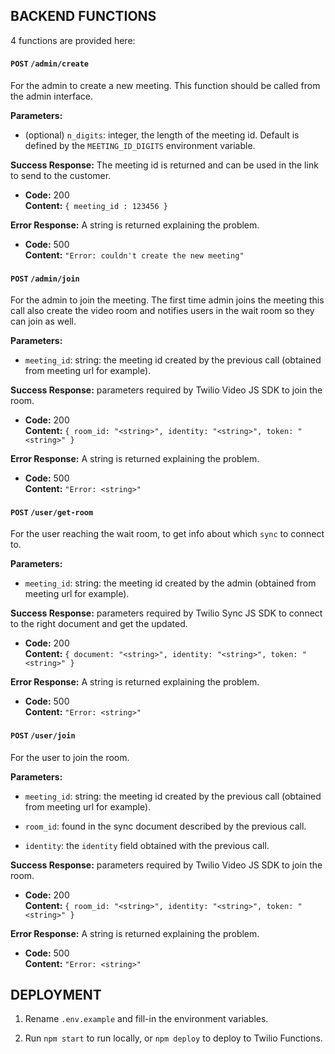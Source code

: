 ## BACKEND FUNCTIONS ##

4 functions are provided here: 

#### `POST` `/admin/create`

For the admin to create a new meeting. This function should be called from the admin interface. 

**Parameters:** 

- (optional) `n_digits`: integer, the length of the meeting id. Default is defined by the `MEETING_ID_DIGITS` environment variable. 

**Success Response:** The meeting id is returned and can be used in the link to send to the customer.

  * **Code:** 200 <br />
    **Content:** `{ meeting_id : 123456 }`
 
**Error Response:** A string is returned explaining the problem.

  * **Code:** 500 <br />
    **Content:** `"Error: couldn't create the new meeting"`


#### `POST` `/admin/join`

For the admin to join the meeting. The first time admin joins the meeting this call also create the video room and notifies users in the wait room so they can join as well.

**Parameters:** 

- `meeting_id`: string: the meeting id created by the previous call (obtained from meeting url for example). 

**Success Response:** parameters required by Twilio Video JS SDK to join the room. 

  * **Code:** 200 <br />
    **Content:** `{
                      room_id: "<string>",
                      identity: "<string>",
                      token: "<string>"
                  }`
 
**Error Response:** A string is returned explaining the problem.

  * **Code:** 500 <br />
    **Content:** `"Error: <string>"`


#### `POST` `/user/get-room`

For the user reaching the wait room, to get info about which `sync` to connect to.

**Parameters:** 

- `meeting_id`: string: the meeting id created by the admin (obtained from meeting url for example). 

**Success Response:** parameters required by Twilio Sync JS SDK to connect to the right document and get the updated. 

  * **Code:** 200 <br />
    **Content:** `{
                      document: "<string>",
                      identity: "<string>",
                      token: "<string>"
                  }`
 
**Error Response:** A string is returned explaining the problem.

  * **Code:** 500 <br />
    **Content:** `"Error: <string>"`


#### `POST` `/user/join`

For the user to join the room.


**Parameters:** 

- `meeting_id`: string: the meeting id created by the previous call (obtained from meeting url for example).

- `room_id`: found in the sync document described by the previous call. 

- `identity`: the `identity` field obtained with the previous call. 

**Success Response:** parameters required by Twilio Video JS SDK to join the room. 

  * **Code:** 200 <br />
    **Content:** `{
                      room_id: "<string>",
                      identity: "<string>",
                      token: "<string>"
                  }`
 
**Error Response:** A string is returned explaining the problem.

  * **Code:** 500 <br />
    **Content:** `"Error: <string>"`

## DEPLOYMENT ##

1. Rename `.env.example` and fill-in the environment variables.

2. Run `npm start` to run locally, or `npm deploy` to deploy to Twilio Functions.
